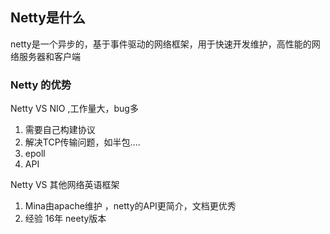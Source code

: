 ## Netty是什么
netty是一个异步的，基于事件驱动的网络框架，用于快速开发维护，高性能的网络服务器和客户端
### Netty 的优势
Netty VS NIO ,工作量大，bug多 
1. 需要自己构建协议
2. 解决TCP传输问题，如半包....
3. epoll
4. API

Netty VS 其他网络英语框架
1. Mina由apache维护 ，netty的API更简介，文档更优秀
2. 经验 16年 neety版本